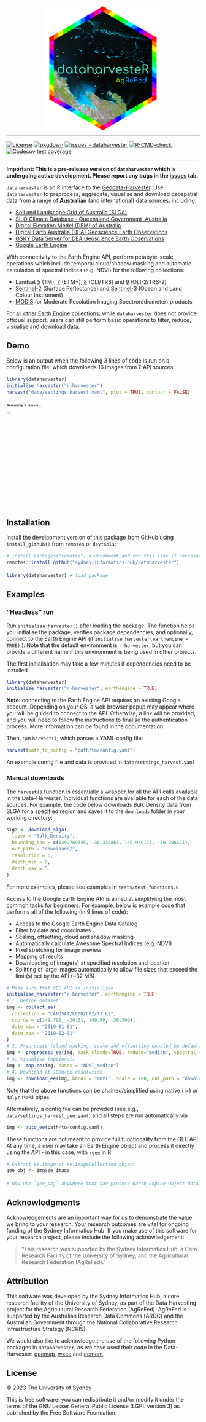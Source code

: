 <!-- README.md is generated from README.Rmd. Please edit that file -->

<img src="man/figures/logo_r.png" width="300" style="display: block; margin: auto;" />

------------------------------------------------------------------------

<!-- badges: start -->

[![License](https://img.shields.io/badge/License-GPLV3-blue)](#license)
[![pkgdown](https://github.com/Sydney-Informatics-Hub/dataharvester/actions/workflows/pkgdown.yaml/badge.svg)](https://github.com/Sydney-Informatics-Hub/dataharvester/actions/workflows/pkgdown.yaml)
[![issues -
dataharvester](https://img.shields.io/github/issues/Sydney-Informatics-Hub/dataharvester)](https://github.com/Sydney-Informatics-Hub/dataharvester/issues)
[![R-CMD-check](https://github.com/Sydney-Informatics-Hub/dataharvester/actions/workflows/R-CMD-check.yaml/badge.svg)](https://github.com/Sydney-Informatics-Hub/dataharvester/actions/workflows/R-CMD-check.yaml)
[![Codecov test
coverage](https://codecov.io/gh/Sydney-Informatics-Hub/dataharvester/branch/main/graph/badge.svg)](https://app.codecov.io/gh/Sydney-Informatics-Hub/dataharvester?branch=main)
<!-- badges: end -->

------------------------------------------------------------------------

**Important: This is a pre-release version of `dataharvester` which is
undergoing active development. Please report any bugs in the
[issues](https://github.com/Sydney-Informatics-Hub/dataharvester/issues)
tab.**

`dataharvester` is an R interface to the [Geodata-Harvester](https://github.com/Sydney-Informatics-Hub/geodata-harvester). Use `dataharvester` to preprocess, aggregate, visualise and download
geospatial data from a range of **Australian** (and international) data
sources, including:

- [Soil and Landscape Grid of Australia (SLGA)](https://is.gd/i8nF0Z)
- [SILO Climate Database - Queensland Government,
  Australia](https://is.gd/ifJ8tB)
- [Digital Elevation Model (DEM) of Australia](https://is.gd/ZLFwGs)
- [Digital Earth Australia (DEA) Geoscience Earth
  Observations](https://is.gd/gRSlVG)
- [GSKY Data Server for DEA Geoscience Earth
  Observations](https://is.gd/zFHxfD)
- [Google Earth Engine](https://is.gd/VdO3Jx)

With connectivity to the Earth Engine API, perform petabyte-scale
operations which include temporal cloud/shadow masking and automatic
calculation of spectral indices (e.g. NDVI) for the following
collections:

- Landsat
  [5](https://developers.google.com/earth-engine/datasets/catalog/landsat-5)
  (TM),
  [7](https://developers.google.com/earth-engine/datasets/catalog/landsat-7)
  (ETM+),
  [8](https://developers.google.com/earth-engine/datasets/catalog/landsat-8)
  (OLI/TRS) and
  [9](https://developers.google.com/earth-engine/datasets/catalog/landsat-9)
  (OLI-2/TRS-2)
- [Sentinel-2](https://developers.google.com/earth-engine/datasets/catalog/sentinel-2)
  (Surface Reflectance) and
  [Sentinel-3](https://developers.google.com/earth-engine/datasets/catalog/COPERNICUS_S3_OLCI)
  (Ocean and Land Colour Instrument)
- [MODIS](https://developers.google.com/earth-engine/datasets/catalog/modis)
  (or Moderate Resolution Imaging Spectroradiometer) products

For [all other Earth Engine
collections](https://developers.google.com/earth-engine/datasets/),
while `dataharvester` does not provide officual support, users can still
perform basic operations to filter, reduce, visualise and download data.

## Demo

Below is an output when the following 3 lines of code is run on a
configuration file, which downloads 16 images from 7 API sources:

``` r
library(dataharvester)
initialise_harvester("r-harvester")
harvest("data/settings_harvest.yaml", plot = TRUE, contour = FALSE)
```

![](man/figures/harvestdemo.gif)

## Installation

Install the development version of this package from GitHub using
`install_github()` from `remotes` or `devtools`:

``` r
# install.packages("remotes") # uncomment and run this line if necessary
remotes::install_github("sydney-informatics-hub/dataharvester")

library(dataharvester) # load package
```

## Examples

### “Headless” run

Run `initialise_harvester()` after loading the package. The function
helps you initialise the package, verifies package dependencies, and optionally, connect to the Earth Engine API (if `initialise_harvester(earthengine = TRUE)` ). Note that the default environment is `r-harvester`, but you can provide a different name if this environment is being used in other projects.

The first initialisation may take a few minutes if dependencies need to
be installed.

``` r
library(dataharvester)
initialise_harvester("r-harvester", earthengine = TRUE)
```

**Note**: connecting to the Earth Engine API requires an existing Google
account. Depending on your OS, a web browser popup may appear where you
will be guided to connect to the API. Otherwise, a link will be
provided, and you will need to follow the instructions to finalise the
authentication process. More information can be found in the
documentation.

Then, run `harvest()`, which parses a YAML config file:

``` r
harvest(path_to_config = "path/to/config.yaml")
```

An example config file and data is provided in `data/settings_harvest.yaml`

### Manual downloads

The `harvest()` function is essentially a wrapper for all the API calls
available in the Data-Harvester. Individual functions are available for
each of the data sources. For example, the code below downloads Bulk
Density data from SLGA for a specified region and saves it to the
`downloads` folder in your working directory:

``` r
slga <- download_slga(
  layer = "Bulk_Density",
  bounding_box = c(149.769345, -30.335861, 149.949173, -30.206271),
  out_path = "downloads/",
  resolution = 6,
  depth_min = 0,
  depth_max = 5
)
```

For more examples, please see examples in `tests/test_functions.R`

Access to the Google Earth Engine API is aimed at simplifying the most
common tasks for beginners. For example, below is example code that
performs all of the following (in 9 lines of code):

- Access to the Google Earth Engine Data Catalog
- Filter by date and coordinates
- Scaling, offsetting, cloud and shadow masking
- Automatically calculate Awesome Spectral Indices (e.g. NDVI)
- Pixel stretching for image preview
- Mapping of results
- Downloading of image(s) at specified resolution and location
- Splitting of large images automatically to allow file sizes that
  exceed the limit(s) set by the API (\~32 MB)

``` r
# Make sure that GEE API is initialised
initialise_harvester("r-harvester", earthengine = TRUE)
# 1. Define dataset
img <- collect_ee(
  collection = "LANDSAT/LC08/C02/T1_L2",
  coords = c(149.799, -30.31, 149.80, -30.309),
  date_min = "2019-01-01",
  date_max = "2019-02-01"
)
# 2. Preprocess (cloud masking, scale and offsetting enabled by default)
img <- preprocess_ee(img, mask_clouds=TRUE, reduce="median", spectral = "NDVI")
# 3. Visualise (optional)
img <- map_ee(img, bands = "NDVI_median")
# 4. Download at 100m/px resolution
img <- download_ee(img, bands = "NDVI", scale = 100, out_path = "downloads/")
```

Note that the above functions can be chained/simplified using native
(`|>`) or `dplyr` (`%>%`) pipes.

Alternatively, a config file can be provided (see e.g., `data/settings_harvest_gee.yaml`) and all steps are run automatically via 

``` r
img <- auto_ee(path/to/config.yaml)
```

These functions are not meant to provide full functionality from the GEE
API. At any time, a user may take an Earth Engine object and process it
directly using the API - in this case, with
[`rgee`](https://github.com/r-spatial/rgee) in R.

``` r
# Extract ee.Image or ee.ImageCollection object
gee_obj <- img$ee_image

# Now use `gee_obj` anywhere that can process Earth Engine Object data...
```

## Acknowledgments

Acknowledgements are an important way for us to demonstrate the value we
bring to your research. Your research outcomes are vital for ongoing
funding of the Sydney Informatics Hub. If you make use of this software
for your research project, please include the following acknowledgement:

> “This research was supported by the Sydney Informatics Hub, a Core
> Research Facility of the University of Sydney, and the Agricultural
> Research Federation (AgReFed).”

## Attribution

This software was developed by the Sydney Informatics Hub, a core
research facility of the University of Sydney, as part of the Data
Harvesting project for the Agricultural Research Federation (AgReFed).
AgReFed is supported by the Australian Research Data Commons (ARDC) and
the Australian Government through the National Collaborative Research
Infrastructure Strategy (NCRIS).

We would also like to acknowledge the use of the following Python
packages in `dataharvester`, as we have used their code in the
Data-Harvester: [geemap](https://github.com/giswqs/geemap),
[wxee](https://github.com/aazuspan/wxee) and
[eemont](https://github.com/davemlz/eemont).

## License

© 2023 The University of Sydney

This is free software: you can redistribute it and/or modify it under
the terms of the GNU Lesser General Public License (LGPL version 3) as
published by the Free Software Foundation.
